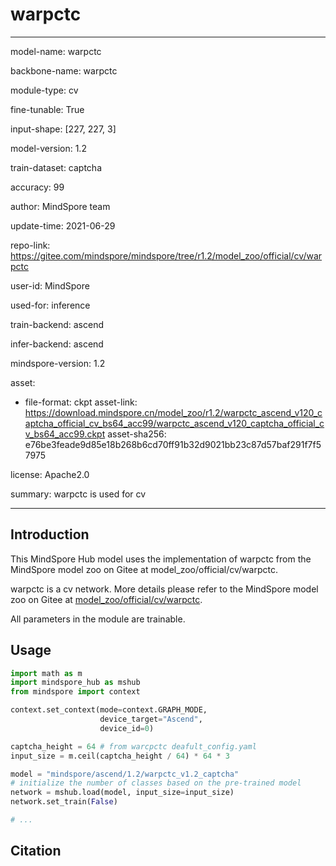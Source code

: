 # warpctc

---

model-name: warpctc

backbone-name: warpctc

module-type: cv

fine-tunable: True

input-shape: [227, 227, 3]

model-version: 1.2

train-dataset: captcha

accuracy: 99

author: MindSpore team

update-time: 2021-06-29

repo-link: <https://gitee.com/mindspore/mindspore/tree/r1.2/model_zoo/official/cv/warpctc>

user-id: MindSpore

used-for: inference

train-backend: ascend

infer-backend: ascend

mindspore-version: 1.2

asset:

-
    file-format: ckpt
    asset-link: <https://download.mindspore.cn/model_zoo/r1.2/warpctc_ascend_v120_captcha_official_cv_bs64_acc99/warpctc_ascend_v120_captcha_official_cv_bs64_acc99.ckpt>
    asset-sha256: e76be3feade9d85e18b268b6cd70ff91b32d9021bb23c87d57baf291f7f57975

license: Apache2.0

summary: warpctc is used for cv

---

## Introduction

This MindSpore Hub model uses the implementation of warpctc from the MindSpore model zoo on Gitee at model_zoo/official/cv/warpctc.

warpctc is a cv network. More details please refer to the MindSpore model zoo on Gitee at [model_zoo/official/cv/warpctc](https://gitee.com/mindspore/mindspore/blob/r1.2/model_zoo/official/cv/warpctc/README.md).

All parameters in the module are trainable.

## Usage

```python
import math as m
import mindspore_hub as mshub
from mindspore import context

context.set_context(mode=context.GRAPH_MODE,
                    device_target="Ascend",
                    device_id=0)

captcha_height = 64 # from warcpctc deafult_config.yaml
input_size = m.ceil(captcha_height / 64) * 64 * 3

model = "mindspore/ascend/1.2/warpctc_v1.2_captcha"
# initialize the number of classes based on the pre-trained model
network = mshub.load(model, input_size=input_size)
network.set_train(False)

# ...
```

## Citation

